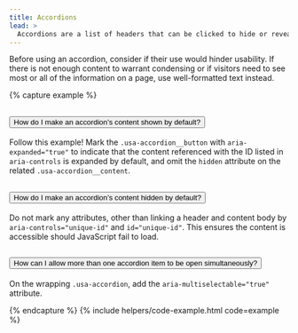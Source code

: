 ```yaml
---
title: Accordions
lead: >
  Accordions are a list of headers that can be clicked to hide or reveal additional content.
---
```


Before using an accordion, consider if their use would hinder usability. If there is not enough content to warrant condensing or if visitors need to see most or all of the information on a page, use well-formatted text instead.

{% capture example %}

<div class="usa-accordion usa-accordion--bordered">
  
  <!-- Use the accurate heading level to maintain the document outline -->
  <h2 class="usa-accordion__heading">
    <button class="usa-accordion__button"
      aria-expanded="true"
      aria-controls="b-a1">
      How do I make an accordion’s content shown by default?
    </button>
  </h2>
  <div id="b-a1" class="usa-accordion__content usa-prose">
    <p>Follow this example! Mark the <code>.usa-accordion__button</code> with <code>aria-expanded="true"</code> to indicate that the content referenced with the ID listed in <code>aria-controls</code> is expanded by default, and omit the <code>hidden</code> attribute on the related <code>.usa-accordion__content</code>.</p>

  </div>
  
  <!-- Use the accurate heading level to maintain the document outline -->
  <h2 class="usa-accordion__heading">
    <button class="usa-accordion__button"
      aria-expanded="false"
      aria-controls="b-a2">
      How do I make an accordion’s content hidden by default?
    </button>
  </h2>
  <div id="b-a2" class="usa-accordion__content usa-prose">
    <p>Do not mark any attributes, other than linking a header and content body by <code>aria-controls="unique-id"</code> and <code>id="unique-id"</code>. This ensures the content is accessible should JavaScript fail to load.</p>

  </div>
  
  <!-- Use the accurate heading level to maintain the document outline -->
  <h2 class="usa-accordion__heading">
    <button class="usa-accordion__button"
      aria-expanded="false"
      aria-controls="b-a3">
      How can I allow more than one accordion item to be open simultaneously?
    </button>
  </h2>
  <div id="b-a3" class="usa-accordion__content usa-prose">
    <p>On the wrapping <code>.usa-accordion</code>, add the
    <code>aria-multiselectable="true"</code> attribute.</p>
  </div>
</div>
{% endcapture %}
{% include helpers/code-example.html code=example %}
